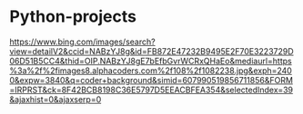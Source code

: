 # Python-projects
https://www.bing.com/images/search?view=detailV2&ccid=NABzYJ8g&id=FB872E47232B9495E2F70E3223729D06D51B5CC4&thid=OIP.NABzYJ8gE7bEfbGvrWCRxQHaEo&mediaurl=https%3a%2f%2fimages8.alphacoders.com%2f108%2f1082238.jpg&exph=2400&expw=3840&q=coder+background&simid=607990519856711856&FORM=IRPRST&ck=8F42BCB8198C36E5797D5EEACBFEA354&selectedIndex=39&ajaxhist=0&ajaxserp=0
